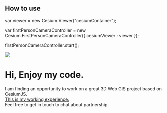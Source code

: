 ## How to use
var viewer = new Cesium.Viewer("cesiumContainer");

var firstPersonCameraController = new Cesium.FirstPersonCameraController({
   cesiumViewer : viewer
});

firstPersonCameraController.start();

[![](http://img.youtube.com/vi/LZSScc82PQs/0.jpg)](http://www.youtube.com/watch?v=LZSScc82PQs "")

# Hi, Enjoy my code.
I am finding an opportunity to work on a great 3D Web GIS project based on CesiumJS.  
[This is my working experience.](https://docs.google.com/document/d/1LDBFsSW2ECTPW53f18EzqURBdfs8HDsvNumzYi7x9-Y/edit?usp=sharing)   
Feel free to get in touch to chat about partnership.  
